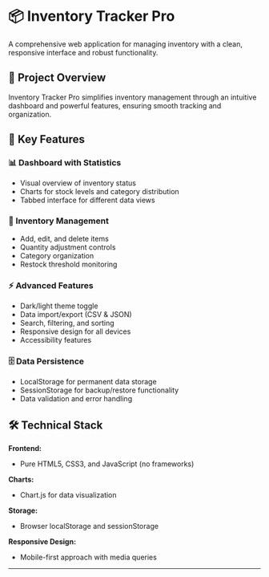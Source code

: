 # 📦 Inventory Tracker Pro

A comprehensive web application for managing inventory with a clean, responsive interface and robust functionality.

## 📝 Project Overview
Inventory Tracker Pro simplifies inventory management through an intuitive dashboard and powerful features, ensuring smooth tracking and organization.

## 🎯 Key Features

### 📊 Dashboard with Statistics
- Visual overview of inventory status
- Charts for stock levels and category distribution
- Tabbed interface for different data views

### 🛒 Inventory Management
- Add, edit, and delete items
- Quantity adjustment controls
- Category organization
- Restock threshold monitoring

### ⚡ Advanced Features
- Dark/light theme toggle
- Data import/export (CSV & JSON)
- Search, filtering, and sorting
- Responsive design for all devices
- Accessibility features

### 🗄️ Data Persistence
- LocalStorage for permanent data storage
- SessionStorage for backup/restore functionality
- Data validation and error handling

## 🛠️ Technical Stack

**Frontend:**
- Pure HTML5, CSS3, and JavaScript (no frameworks)

**Charts:**
- Chart.js for data visualization

**Storage:**
- Browser localStorage and sessionStorage

**Responsive Design:**
- Mobile-first approach with media queries

---
